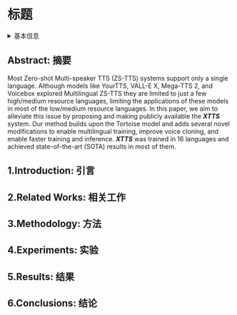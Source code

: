 # 标题

<details>
<summary>基本信息</summary>

- 标题: "XTTS: a Massively Multilingual Zero-Shot Text-to-Speech Model"
- 作者:
  - 01 Edresson Casanova,
  - 02 Kelly Davis,
  - 03 Eren Gölge,
  - 04 Görkem Göknar,
  - 05 Iulian Gulea,
  - 06 Logan Hart,
  - 07 Aya Aljafari,
  - 08 Joshua Meyer,
  - 09 Reuben Morais,
  - 10 Samuel Olayemi,
  - 11 Julian Weber
- 链接:
  - [ArXiv](https://arxiv.org/abs/2406.04904)
  - [Publication](https://doi.org/10.21437/Interspeech.2024-2016)
  - [Github](https://github.com/coqui-ai/TTS/tree/main)
  - [Demo](https://edresson.github.io/XTTS/)
- 文件:
  - [ArXiv](_PDF/2406.04904v1__XTTS__A_Massively_Multilingual_Zero-Shot_Text-to-Speech_Model.pdf)
  - [Publication] #TODO

</details>

## Abstract: 摘要

Most Zero-shot Multi-speaker TTS (ZS-TTS) systems support only a single language.
Although models like YourTTS, VALL-E X, Mega-TTS 2, and Voicebox explored Multilingual ZS-TTS they are limited to just a few high/medium resource languages, limiting the applications of these models in most of the low/medium resource languages.
In this paper, we aim to alleviate this issue by proposing and making publicly available the ***XTTS*** system.
Our method builds upon the Tortoise model and adds several novel modifications to enable multilingual training, improve voice cloning, and enable faster training and inference.
***XTTS*** was trained in 16 languages and achieved state-of-the-art (SOTA) results in most of them.

## 1.Introduction: 引言

## 2.Related Works: 相关工作

## 3.Methodology: 方法

## 4.Experiments: 实验

## 5.Results: 结果

## 6.Conclusions: 结论